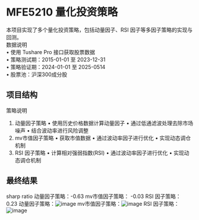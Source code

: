 # MFE5210 量化投资策略
本项目实现了多个量化投资策略，包括动量因子、RSI 因子等多因子策略的实现与回测。  
数据说明   
• 使用 Tushare Pro 接口获取股票数据   
• 策略测试期：2015-01-01 至 2023-12-31   
• 策略验证期：2024-01-01 至 2025-0514   
• 股票池：沪深300成分股    

## 项目结构
策略说明 
1. 动量因子策略 
• 使用历史价格数据计算动量因子 
• 通过低通滤波处理去除市场噪声 
• 结合波动率进行风险调整  
2. mv市值因子策略 
• 获取市值数据
• 通过波动率因子进行优化 
• 实现动态调仓机制
3. RSI 因子策略 
• 计算相对强弱指数(RSI) 
• 通过波动率因子进行优化 
• 实现动态调仓机制

## 最终结果
sharp ratio
动量因子策略：-0.63
mv市值因子策略： -0.03
RSI 因子策略： 0.23
动量因子策略：![image](https://github.com/user-attachments/assets/d3a18187-a977-4ed1-aa1e-544a84e03a6c)
mv市值因子策略：![image](https://github.com/user-attachments/assets/ad8836ff-5cb0-4231-a8d1-b241ae1db80b)
RSI 因子策略：![image](https://github.com/user-attachments/assets/adf8ee2a-d9b9-4556-a834-55c76ed62d3d)


